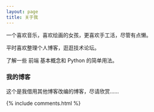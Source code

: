 ```yaml
---
layout: page
title: 关于我 
---
```


一个喜欢音乐，喜欢绘画的女孩，更喜欢手工活，尽管有点懒。
<p>
平时喜欢整理个人博客，逛逛技术论坛。
<p>
了解一些 前端 基本概念和 Python 的简单用法。

<p>

<h3> 我的博客 </h3>  


<p>

这个是我借用其他博客改编的博客，尽请欣赏......

<p> 




<p> 


{% include comments.html %}

